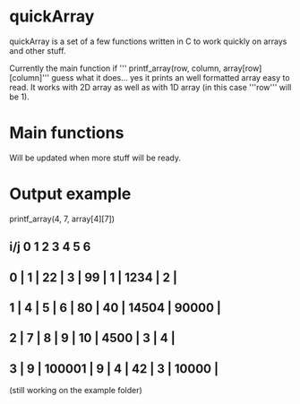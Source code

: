 quickArray
==========

quickArray is a set of a few functions written in C to work quickly on arrays and other stuff.

Currently the main function if ''' printf_array(row, column, array[row][column]''' guess what it does... yes it prints an well formatted array easy to read. It works with 2D array as well as with 1D array (in this case '''row''' will be 1).

Main functions
===========
Will be updated when more stuff will be ready.

Output example
===========

printf_array(4, 7, array[4][7])

i/j      0        1        2        3        4        5        6  
   ----------------------------------------------------------------
 0 |      1 |     22 |      3 |     99 |      1 |   1234 |      2 |
   ----------------------------------------------------------------
 1 |      4 |      5 |      6 |     80 |     40 |  14504 |  90000 |
   ----------------------------------------------------------------
 2 |      7 |      8 |      9 |     10 |   4500 |      3 |      4 |
   ----------------------------------------------------------------
 3 |      9 | 100001 |      9 |      4 |     42 |      3 |  10000 |
   ----------------------------------------------------------------

   (still working on the example folder)